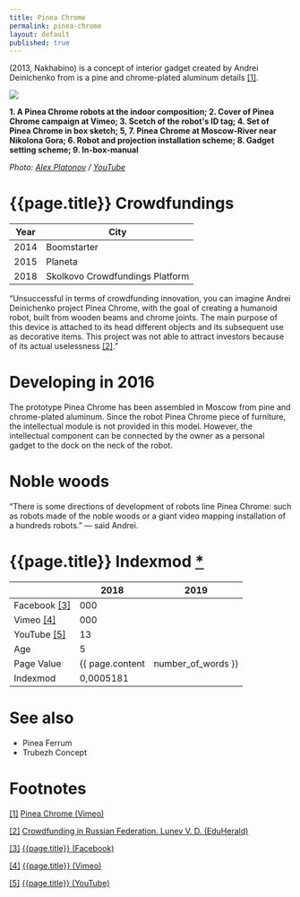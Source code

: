 ```yaml
---
title: Pinea Chrome
permalink: pinea-chrome
layout: default
published: true
---
```


(2013, Nakhabino) is a concept of interior gadget created by Andrei Deinichenko from is a pine and chrome-plated aluminum details <span id="a1">[\[1\]](#f1)</span>.

![](/encyclopedia/images/pinea-chrome.jpg)

**1. A Pinea Chrome robots at the indoor composition; 2. Cover of Pinea Chrome campaign at Vimeo; 3. Scetch of the robot's ID tag; 4. Set of Pinea Chrome in box sketch; 5, 7. Pinea Chrome at Moscow-River near Nikolona Gora; 6. Robot and projection installation scheme; 8. Gadget setting scheme; 9. In-box-manual**

*Photo: [Alex Platonov](platonov-alex) / [YouTube](https://www.youtube.com/watch?v=CSpqlJVOCys)*

# {{page.title}} Crowdfundings

|Year|City|
|-|-|
|2014|Boomstarter|
|2015|Planeta|
|2018|Skolkovo Crowdfundings Platform|

“Unsuccessful in terms of crowdfunding innovation, you can imagine Andrei Deinichenko project Pinea Chrome, with the goal of creating a humanoid robot, built from wooden beams and chrome joints. The main purpose of this device is attached to its head different objects and its subsequent use as decorative items. This project was not able to attract investors because of its actual uselessness <span id="a2">[\[2\]](#f2)</span>.”

# Developing in 2016

The prototype Pinea Chrome has been assembled in Moscow from pine and chrome-plated aluminum. Since the robot Pinea Chrome piece of furniture, the intellectual module is not provided in this model. However, the intellectual component can be connected by the owner as a personal gadget to the dock on the neck of the robot.

# Noble woods

“There is some directions of development of robots line Pinea Chrome: such as robots made of the noble woods or a giant video mapping installation of a hundreds robots.” — said Andrei.

# {{page.title}} Indexmod [*](indexmod)

||2018|2019|
|-|-|-|
|Facebook <span id="a3">[\[3\]](#f3)</span>|000||
|Vimeo <span id="a4">[\[4\]](#f4)</span>|000||
|YouTube <span id="a5">[\[5\]](#f5)</span>|13||
|Age|5||
|Page Value|{{ page.content | number_of_words }}||
|Indexmod|0,0005181||


# See also

+ Pinea Ferrum
+ Trubezh Concept 

# Footnotes


[[1]](#a1) <span id="f1"></span> [Pinea Chrome (Vimeo)](https://vimeo.com/121336598)

[[2]](#a2) <span id="f2"></span> [Crowdfunding in Russian Federation. Lunev V. D. (EduHerald)](http://www.eduherald.ru/pdf/2015/6/153.pdf)

[[3]](#a3) <span id="f3"></span> [{{page.title}} (Facebook)](index)

[[4]](#a4) <span id="f4"></span> [{{page.title}} (Vimeo)](https://vimeo.com/121336598)

[[5]](#a5) <span id="f5"></span> [{{page.title}} (YouTube)](index)
